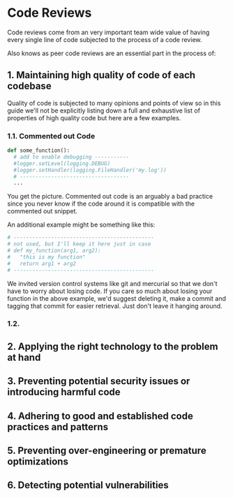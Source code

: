# Code Reviews

Code reviews come from an very important team wide value of having every single line of code subjected to the process of a code review.  

Also knows as peer code reviews are an essential part in the process of:



## 1. Maintaining high quality of code of each codebase

Quality of code is subjected to many opinions and points of view so in this guide we'll not be explicitly listing down a full and exhaustive list of properties of high quality code but here are a few examples.

### 1.1. Commented out Code

```python
def some_function():
  # add to enable debugging -----------
  #logger.setLevel(logging.DEBUG)
  #logger.setHandler(logging.FileHandler('my.log'))
  # -----------------------------------
  ...
```
You get the picture. Commented out code is an arguably a bad practice since you never know if the code around it is compatible with the commented out snippet.

An additional example might be something like this:
```python
# ---------------------------------------------
# not used, but I'll keep it here just in case
# def my_function(arg1, arg2):
#   "this is my function"
#   return arg1 + arg2
# ---------------------------------------------
```
We invited version control systems like git and mercurial so that we don't have to worry about losing code. If you care so much about losing your function in the above example, we'd suggest deleting it, make a commit and tagging that commit for easier retrieval. Just don't leave it hanging around.

### 1.2. 


## 2. Applying the right technology to the problem at hand

## 3. Preventing potential security issues or introducing harmful code

## 4. Adhering to good and established code practices and patterns

## 5. Preventing over-engineering or premature optimizations

## 6. Detecting potential vulnerabilities
